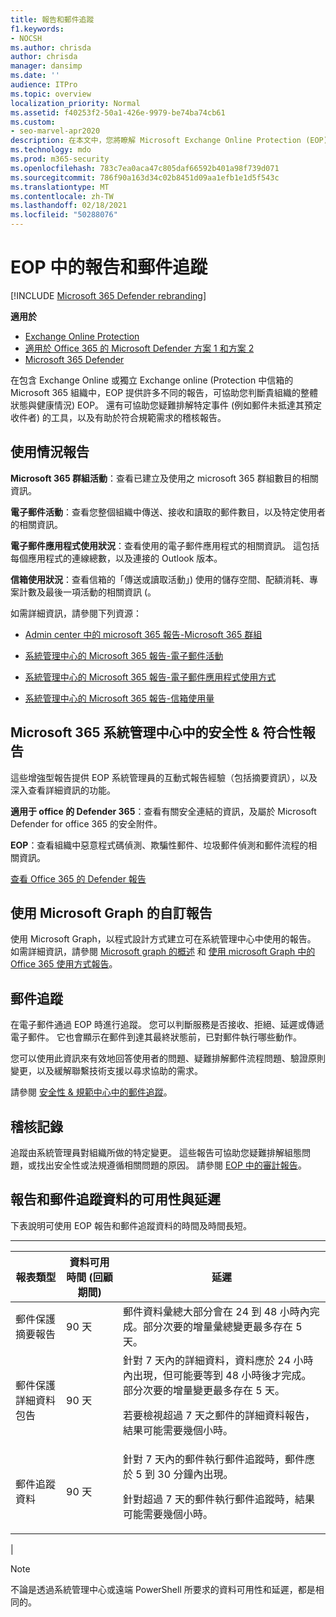 ```yaml
---
title: 報告和郵件追蹤
f1.keywords:
- NOCSH
ms.author: chrisda
author: chrisda
manager: dansimp
ms.date: ''
audience: ITPro
ms.topic: overview
localization_priority: Normal
ms.assetid: f40253f2-50a1-426e-9979-be74ba74cb61
ms.custom:
- seo-marvel-apr2020
description: 在本文中，您將瞭解 Microsoft Exchange Online Protection (EOP) 系統管理員可以使用的報告和疑難排解工具。
ms.technology: mdo
ms.prod: m365-security
ms.openlocfilehash: 783c7ea0aca47c805daf66592b401a98f739d071
ms.sourcegitcommit: 786f90a163d34c02b8451d09aa1efb1e1d5f543c
ms.translationtype: MT
ms.contentlocale: zh-TW
ms.lasthandoff: 02/18/2021
ms.locfileid: "50288076"
---
```

# <a name="reporting-and-message-trace-in-eop"></a>EOP 中的報告和郵件追蹤

[!INCLUDE [Microsoft 365 Defender rebranding](../includes/microsoft-defender-for-office.md)]

**適用於**
- [Exchange Online Protection](exchange-online-protection-overview.md)
- [適用於 Office 365 的 Microsoft Defender 方案 1 和方案 2](office-365-atp.md)
- [Microsoft 365 Defender](../mtp/microsoft-threat-protection.md)

在包含 Exchange Online 或獨立 Exchange online (Protection 中信箱的 Microsoft 365 組織中，EOP 提供許多不同的報告，可協助您判斷貴組織的整體狀態與健康情況) EOP。 還有可協助您疑難排解特定事件 (例如郵件未抵達其預定收件者) 的工具，以及有助於符合規範需求的稽核報告。

## <a name="usage-reports"></a>使用情況報告

**Microsoft 365 群組活動**：查看已建立及使用之 microsoft 365 群組數目的相關資訊。

**電子郵件活動**：查看您整個組織中傳送、接收和讀取的郵件數目，以及特定使用者的相關資訊。

**電子郵件應用程式使用狀況**：查看使用的電子郵件應用程式的相關資訊。 這包括每個應用程式的連線總數，以及連接的 Outlook 版本。

**信箱使用狀況**：查看信箱的「傳送或讀取活動」) 使用的儲存空間、配額消耗、專案計數及最後一項活動的相關資訊 (。

如需詳細資訊，請參閱下列資源：

- [Admin center 中的 microsoft 365 報告-Microsoft 365 群組](../../admin/activity-reports/office-365-groups.md)

- [系統管理中心的 Microsoft 365 報告-電子郵件活動](../../admin/activity-reports/email-activity.md)

- [系統管理中心的 Microsoft 365 報告-電子郵件應用程式使用方式](../../admin/activity-reports/email-apps-usage.md)

- [系統管理中心的 Microsoft 365 報告-信箱使用量](../../admin/activity-reports/mailbox-usage.md)

## <a name="security--compliance-reports-in-the-microsoft-365-admin-center"></a>Microsoft 365 系統管理中心中的安全性 & 符合性報告

這些增強型報告提供 EOP 系統管理員的互動式報告經驗（包括摘要資訊），以及深入查看詳細資訊的功能。

**適用于 office 的 Defender 365**：查看有關安全連結的資訊，及屬於 Microsoft Defender for office 365 的安全附件。

**EOP**：查看組織中惡意程式碼偵測、欺騙性郵件、垃圾郵件偵測和郵件流程的相關資訊。

[查看 Office 365 的 Defender 報告](view-reports-for-atp.md)

## <a name="custom-reports-using-microsoft-graph"></a>使用 Microsoft Graph 的自訂報告

使用 Microsoft Graph，以程式設計方式建立可在系統管理中心中使用的報告。 如需詳細資訊，請參閱 [Microsoft graph 的概述](https://docs.microsoft.com/graph/overview) 和 [使用 microsoft Graph 中的 Office 365 使用方式報告](https://docs.microsoft.com/graph/api/resources/report)。

## <a name="message-trace"></a>郵件追蹤

在電子郵件通過 EOP 時進行追蹤。 您可以判斷服務是否接收、拒絕、延遲或傳遞電子郵件。 它也會顯示在郵件到達其最終狀態前，已對郵件執行哪些動作。

您可以使用此資訊來有效地回答使用者的問題、疑難排解郵件流程問題、驗證原則變更，以及緩解聯繫技術支援以尋求協助的需求。

請參閱 [安全性 & 規範中心中的郵件追蹤](message-trace-scc.md)。

## <a name="audit-logging"></a>稽核記錄

追蹤由系統管理員對組織所做的特定變更。 這些報告可協助您疑難排解組態問題，或找出安全性或法規遵循相關問題的原因。 請參閱 [EOP 中的審計報告](auditing-reports-in-eop.md)。

## <a name="reporting-and-message-trace-data-availability-and-latency"></a>報告和郵件追蹤資料的可用性與延遲

下表說明可使用 EOP 報告和郵件追蹤資料的時間及時間長短。

****

|報表類型|資料可用時間 (回顧期間)|延遲|
|---|---|---|
|郵件保護摘要報告|90 天|郵件資料彙總大部分會在 24 到 48 小時內完成。部分次要的增量彙總變更最多存在 5 天。|
|郵件保護詳細資料包告|90 天|針對 7 天內的詳細資料，資料應於 24 小時內出現，但可能要等到 48 小時後才完成。部分次要的增量變更最多存在 5 天。 <p> 若要檢視超過 7 天之郵件的詳細資料報告，結果可能需要幾個小時。|
|郵件追蹤資料|90 天|針對 7 天內的郵件執行郵件追蹤時，郵件應於 5 到 30 分鐘內出現。<p> 針對超過 7 天的郵件執行郵件追蹤時，結果可能需要幾個小時。|
|

> [!NOTE]
> 不論是透過系統管理中心或遠端 PowerShell 所要求的資料可用性和延遲，都是相同的。
